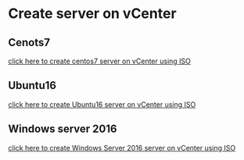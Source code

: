 # Create server on vCenter

## Cenots7
[click here to create centos7 server on vCenter using ISO]()
## Ubuntu16
[click here to create Ubuntu16 server on vCenter using ISO]()
## Windows server 2016
[click here to create Windows Server 2016 server on vCenter using ISO]()